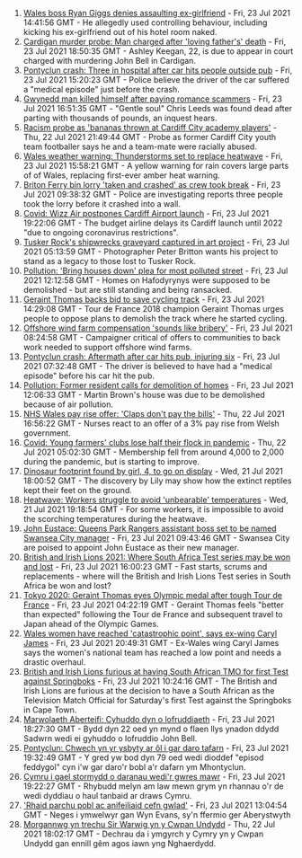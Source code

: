 1. [Wales boss Ryan Giggs denies assaulting ex-girlfriend](https://www.bbc.co.uk/news/uk-wales-57939707) - Fri, 23 Jul 2021 14:41:56 GMT - He allegedly used controlling behaviour, including kicking his ex-girlfriend out of his hotel room naked.
2. [Cardigan murder probe: Man charged after 'loving father's' death](https://www.bbc.co.uk/news/uk-wales-57947641) - Fri, 23 Jul 2021 18:50:35 GMT - Ashley Keegan, 22, is due to appear in court charged with murdering John Bell in Cardigan.
3. [Pontyclun crash: Three in hospital after car hits people outside pub](https://www.bbc.co.uk/news/uk-wales-57934076) - Fri, 23 Jul 2021 15:20:23 GMT - Police believe the driver of the car suffered a "medical episode" just before the crash.
4. [Gwynedd man killed himself after paying romance scammers](https://www.bbc.co.uk/news/uk-wales-57935467) - Fri, 23 Jul 2021 16:51:35 GMT - "Gentle soul" Chris Leeds was found dead after parting with thousands of pounds, an inquest hears.
5. [Racism probe as 'bananas thrown at Cardiff City academy players'](https://www.bbc.co.uk/news/uk-wales-57934499) - Thu, 22 Jul 2021 21:49:44 GMT - Probe as former Cardiff City youth team footballer says he and a team-mate were racially abused.
6. [Wales weather warning: Thunderstorms set to replace heatwave](https://www.bbc.co.uk/news/uk-wales-57929643) - Fri, 23 Jul 2021 15:58:21 GMT - A yellow warning for rain covers large parts of of Wales, replacing first-ever amber heat warning.
7. [Briton Ferry bin lorry 'taken and crashed' as crew took break](https://www.bbc.co.uk/news/uk-wales-57941011) - Fri, 23 Jul 2021 09:38:32 GMT - Police are investigating reports three people took the lorry before it crashed into a wall.
8. [Covid: Wizz Air postpones Cardiff Airport launch](https://www.bbc.co.uk/news/uk-wales-57944339) - Fri, 23 Jul 2021 19:22:06 GMT - The budget airline delays its Cardiff launch until 2022 "due to ongoing coronavirus restrictions".
9. [Tusker Rock's shipwrecks graveyard captured in art project](https://www.bbc.co.uk/news/uk-wales-57918489) - Fri, 23 Jul 2021 05:13:59 GMT - Photographer Peter Britton wants his project to stand as a legacy to those lost to Tusker Rock.
10. [Pollution: 'Bring houses down' plea for most polluted street](https://www.bbc.co.uk/news/uk-wales-57935458) - Fri, 23 Jul 2021 12:12:58 GMT - Homes on Hafodyrynys were supposed to be demolished - but are still standing and being ransacked.
11. [Geraint Thomas backs bid to save cycling track](https://www.bbc.co.uk/sport/cycling/57939521) - Fri, 23 Jul 2021 14:29:08 GMT - Tour de France 2018 champion Geraint Thomas urges people to oppose plans to demolish the track where he started cycling.
12. [Offshore wind farm compensation 'sounds like bribery'](https://www.bbc.co.uk/news/uk-wales-57931760) - Fri, 23 Jul 2021 08:24:58 GMT - Campaigner critical of offers to communities to back work needed to support offshore wind farms.
13. [Pontyclun crash: Aftermath after car hits pub, injuring six](https://www.bbc.co.uk/news/uk-wales-57939709) - Fri, 23 Jul 2021 07:32:48 GMT - The driver is believed to have had a "medical episode" before his car hit the pub.
14. [Pollution: Former resident calls for demolition of homes](https://www.bbc.co.uk/news/uk-wales-57941020) - Fri, 23 Jul 2021 12:06:33 GMT - Martin Brown's house was due to be demolished because of air pollution.
15. [NHS Wales pay rise offer: 'Claps don't pay the bills'](https://www.bbc.co.uk/news/uk-wales-57932294) - Thu, 22 Jul 2021 16:56:22 GMT - Nurses react to an offer of a 3% pay rise from Welsh government.
16. [Covid: Young farmers' clubs lose half their flock in pandemic](https://www.bbc.co.uk/news/uk-wales-57923766) - Thu, 22 Jul 2021 05:02:30 GMT - Membership fell from around 4,000 to 2,000 during the pandemic, but is starting to improve.
17. [Dinosaur footprint found by girl, 4, to go on display](https://www.bbc.co.uk/news/uk-wales-57921987) - Wed, 21 Jul 2021 18:00:52 GMT - The discovery by Lily may show how the extinct reptiles kept their feet on the ground.
18. [Heatwave: Workers struggle to avoid 'unbearable' temperatures](https://www.bbc.co.uk/news/uk-wales-57923094) - Wed, 21 Jul 2021 19:18:54 GMT - For some workers, it is impossible to avoid the scorching temperatures during the heatwave.
19. [John Eustace: Queens Park Rangers assistant boss set to be named Swansea City manager](https://www.bbc.co.uk/sport/football/57942276) - Fri, 23 Jul 2021 09:43:46 GMT - Swansea City are poised to appoint John Eustace as their new manager.
20. [British and Irish Lions 2021: Where South Africa Test series may be won and lost](https://www.bbc.co.uk/sport/rugby-union/57933334) - Fri, 23 Jul 2021 16:00:23 GMT - Fast starts, scrums and replacements - where will the British and Irish Lions Test series in South Africa be won and lost?
21. [Tokyo 2020: Geraint Thomas eyes Olympic medal after tough Tour de France](https://www.bbc.co.uk/sport/olympics/57931387) - Fri, 23 Jul 2021 04:22:19 GMT - Geraint Thomas feels "better than expected" following the Tour de France and subsequent travel to Japan ahead of the Olympic Games.
22. [Wales women have reached 'catastrophic point', says ex-wing Caryl James](https://www.bbc.co.uk/sport/rugby-union/57947351) - Fri, 23 Jul 2021 20:49:31 GMT - Ex-Wales wing Caryl James says the women's national team has reached a low point and needs a drastic overhaul.
23. [British and Irish Lions furious at having South African TMO for first Test against Springboks](https://www.bbc.co.uk/sport/rugby-union/57937313) - Fri, 23 Jul 2021 10:24:16 GMT - The British and Irish Lions are furious at the decision to have a South African as the Television Match Official for Saturday's first Test against the Springboks in Cape Town.
24. [Marwolaeth Aberteifi: Cyhuddo dyn o lofruddiaeth](https://www.bbc.co.uk/newyddion/57948264) - Fri, 23 Jul 2021 18:27:30 GMT - Bydd dyn 22 oed yn mynd o flaen llys ynadon ddydd Sadwrn wedi ei gyhuddo o lofruddio John Bell.
25. [Pontyclun: Chwech yn yr ysbyty ar ôl i gar daro tafarn](https://www.bbc.co.uk/newyddion/57906843) - Fri, 23 Jul 2021 19:32:49 GMT - Y gred yw bod dyn 79 oed wedi dioddef "episod feddygol" cyn i'w gar daro'r bobl a'r dafarn ym Mhontyclun.
26. [Cymru i gael stormydd o daranau wedi'r gwres mawr](https://www.bbc.co.uk/newyddion/57950199) - Fri, 23 Jul 2021 19:22:27 GMT - Rhybudd melyn am law mewn grym yn rhannau o'r de wedi dyddiau o haul tanbaid ar draws Cymru.
27. ['Rhaid parchu pobl ac anifeiliaid cefn gwlad'](https://www.bbc.co.uk/newyddion/57904839) - Fri, 23 Jul 2021 13:04:54 GMT - Neges i ymwelwyr gan Wyn Evans, sy'n ffermio ger Aberystwyth
28. [Morgannwg yn trechu Sir Warwig yn y Cwpan Undydd](https://www.bbc.co.uk/newyddion/57936623) - Thu, 22 Jul 2021 18:02:17 GMT - Dechrau da i ymgyrch y Cymry yn y Cwpan Undydd gan ennill gêm agos iawn yng Nghaerdydd.
